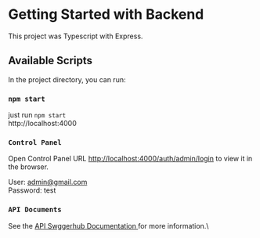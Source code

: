 # Getting Started with Backend

This project was Typescript with Express.

## Available Scripts

In the project directory, you can run:



### `npm start`

just run `npm start`\
http://localhost:4000



### `Control Panel`

Open Control Panel URL [http://localhost:4000/auth/admin/login](http://localhost:4000/auth/admin/login) to view it in the browser.

User: admin@gmail.com\
Password: test



### `API Documents`

See the [API Swggerhub Documentation ](https://app.swaggerhub.com/apis/PAKLING773_1/dogapi/1.0.0) for more information.\




